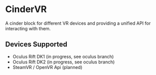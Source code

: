 # CinderVR

A cinder block for different VR devices and providing a unified API for interacting with them.

## Devices Supported

* Oculus Rift DK1 (in progress, see oculus branch)
* Oculus Rift DK2 (in progress, see oculus branch)
* SteamVR / OpenVR Api (planned)
